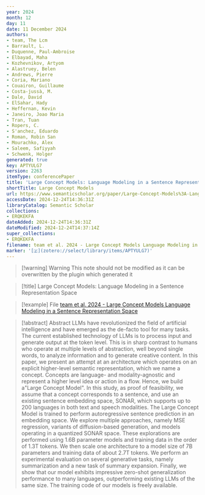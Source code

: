 ```yaml
---
year: 2024
month: 12
day: 11
date: 11 December 2024
authors:
- team, The Lcm
- Barrault, L.
- Duquenne, Paul-Ambroise
- Elbayad, Maha
- Kozhevnikov, Artyom
- Alastruey, Belen
- Andrews, Pierre
- Coria, Mariano
- Couairon, Guillaume
- Costa-jussà, M.
- Dale, David
- ElSahar, Hady
- Heffernan, Kevin
- Janeiro, Joao Maria
- Tran, Tuan
- Ropers, C.
- S'anchez, Eduardo
- Roman, Robin San
- Mourachko, Alex
- Saleem, Safiyyah
- Schwenk, Holger
generated: true
key: APTYULG7
version: 2263
itemType: conferencePaper
title: 'Large Concept Models: Language Modeling in a Sentence Representation Space'
shortTitle: Large Concept Models
url: https://www.semanticscholar.org/paper/Large-Concept-Models%3A-Language-Modeling-in-a-Space-team-Barrault/ec81cfb3c35321a7aa1e4c0dfd1bbcf7c4b97ded
accessDate: 2024-12-24T14:36:31Z
libraryCatalog: Semantic Scholar
collections:
- ERQKEKFA
dateAdded: 2024-12-24T14:36:31Z
dateModified: 2024-12-24T14:37:14Z
super_collections:
- ERQKEKFA
filename: team et al. 2024 - Large Concept Models Language Modeling in a Sentence Representation Space
marker: '[🇿](zotero://select/library/items/APTYULG7)'
---
```



 > 
 > \[!warning\] Warning
 > This note should not be modified as it can be overwritten by the plugin which generated it

 > 
 > \[!title\] Large Concept Models: Language Modeling in a Sentence Representation Space

 > 
 > \[!example\] File
 > [team et al. 2024 - Large Concept Models Language Modeling in a Sentence Representation Space](team%20et%20al.%202024%20-%20Large%20Concept%20Models%20Language%20Modeling%20in%20a%20Sentence%20Representation%20Space.pdf)

 > 
 > \[!abstract\] Abstract
 > LLMs have revolutionized the field of artificial intelligence and have emerged as the de-facto tool for many tasks. The current established technology of LLMs is to process input and generate output at the token level. This is in sharp contrast to humans who operate at multiple levels of abstraction, well beyond single words, to analyze information and to generate creative content. In this paper, we present an attempt at an architecture which operates on an explicit higher-level semantic representation, which we name a concept. Concepts are language- and modality-agnostic and represent a higher level idea or action in a flow. Hence, we build a"Large Concept Model". In this study, as proof of feasibility, we assume that a concept corresponds to a sentence, and use an existing sentence embedding space, SONAR, which supports up to 200 languages in both text and speech modalities. The Large Concept Model is trained to perform autoregressive sentence prediction in an embedding space. We explore multiple approaches, namely MSE regression, variants of diffusion-based generation, and models operating in a quantized SONAR space. These explorations are performed using 1.6B parameter models and training data in the order of 1.3T tokens. We then scale one architecture to a model size of 7B parameters and training data of about 2.7T tokens. We perform an experimental evaluation on several generative tasks, namely summarization and a new task of summary expansion. Finally, we show that our model exhibits impressive zero-shot generalization performance to many languages, outperforming existing LLMs of the same size. The training code of our models is freely available.
